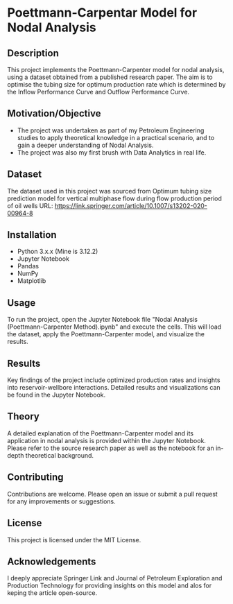 # Poettmann-Carpentar Model for Nodal Analysis

## Description
This project implements the Poettmann-Carpenter model for nodal analysis, using a dataset obtained from a published research paper.
The aim is to optimise the tubing size for optimum production rate which is determined by the Inflow Performance Curve and Outflow Performance Curve.

## Motivation/Objective
- The project was undertaken as part of my Petroleum Engineering studies to apply theoretical knowledge in a practical scenario, and to gain a deeper understanding of Nodal Analysis.
- The project was also my first brush with Data Analytics in real life.

## Dataset
The dataset used in this project was sourced from Optimum tubing size prediction model for vertical multiphase flow during flow production period of oil wells
URL: https://link.springer.com/article/10.1007/s13202-020-00964-8

## Installation
- Python 3.x.x (Mine is 3.12.2)
- Jupyter Notebook
- Pandas
- NumPy
- Matplotlib

## Usage
To run the project, open the Jupyter Notebook file "Nodal Analysis (Poettmann-Carpenter Method).ipynb" and execute the cells. This will load the dataset, apply the Poettmann-Carpenter model, and visualize the results.

## Results
Key findings of the project include optimized production rates and insights into reservoir-wellbore interactions. Detailed results and visualizations can be found in the Jupyter Notebook.

## Theory
A detailed explanation of the Poettmann-Carpenter model and its application in nodal analysis is provided within the Jupyter Notebook. Please refer to the source research paper as well as the notebook for an in-depth theoretical background.

## Contributing
Contributions are welcome. Please open an issue or submit a pull request for any improvements or suggestions.

## License
This project is licensed under the MIT License.

## Acknowledgements
I deeply appreciate Springer Link and Journal of Petroleum Exploration and Production Technology for providing insights on this model and alos for keping the article open-source.
